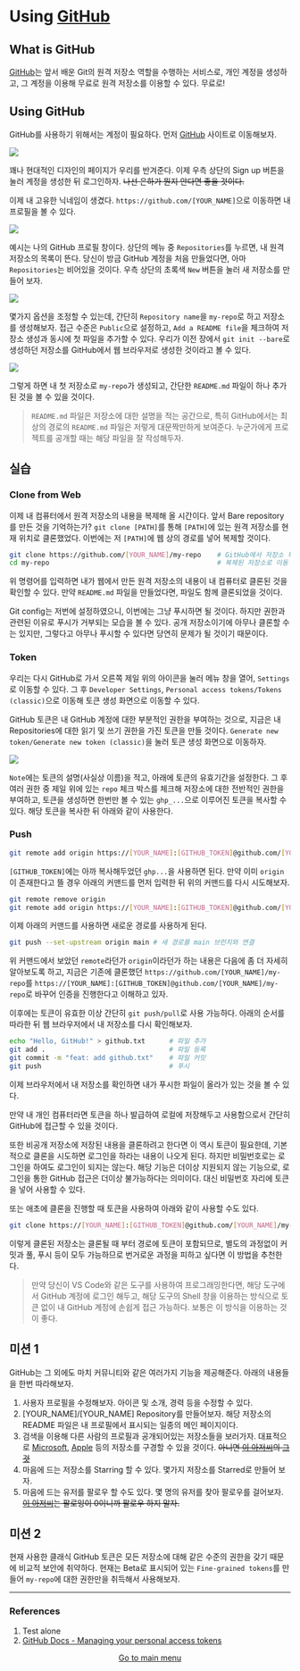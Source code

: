 # Using [GitHub](https://github.com)

## What is GitHub

[GitHub](https://github.com)는 앞서 배운 Git의 원격 저장소 역할을 수행하는 서비스로, 개인 계정을 생성하고, 그 계정을 이용해 무료로 원격 저장소를 이용할 수 있다. 무료로!

## Using GitHub

GitHub를 사용하기 위해서는 계정이 필요하다. 먼저 [GitHub](https://github.com) 사이트로 이동해보자.

![](./res/image01.png)

꽤나 현대적인 디자인의 페이지가 우리를 반겨준다. 이제 우측 상단의 Sign up 버튼을 눌러 계정을 생성한 뒤 로그인하자. ~~나선 은하가 뭔지 안다면 좋을 것이다.~~

이제 내 고유한 닉네임이 생겼다. `https://github.com/[YOUR_NAME]`으로 이동하면 내 프로필을 볼 수 있다.

![](./res/image02.png)

예시는 나의 GitHub 프로필 창이다. 상단의 메뉴 중 `Repositories`를 누르면, 내 원격 저장소의 목록이 뜬다. 당신이 방금 GitHub 계정을 처음 만들었다면, 아마 `Repositories`는 비어있을 것이다. 우측 상단의 초록색 `New` 버튼을 눌러 새 저장소를 만들어 보자.

![](./res/image03.png)

몇가지 옵션을 조정할 수 있는데, 간단히 `Repository name`을 `my-repo`로 하고 저장소를 생성해보자. 접근 수준은 `Public`으로 설정하고, `Add a README file`을 체크하여 저장소 생성과 동시에 첫 파일을 추가할 수 있다. 우리가 이전 장에서 `git init --bare`로 생성하던 저장소를 GitHub에서 웹 브라우저로 생성한 것이라고 볼 수 있다.

![](./res/image04.png)

그렇게 하면 내 첫 저장소로 `my-repo`가 생성되고, 간단한 `README.md` 파일이 하나 추가된 것을 볼 수 있을 것이다.

> `README.md` 파일은 저장소에 대한 설명을 적는 공간으로, 특히 GitHub에서는 최상의 경로의 `README.md` 파일은 저렇게 대문짝만하게 보여준다. 누군가에게 프로젝트를 공개할 때는 해당 파일을 잘 작성해두자.
>

## 실습

### Clone from Web

이제 내 컴퓨터에서 원격 저장소의 내용을 복제해 올 시간이다. 앞서 Bare repository를 만든 것을 기억하는가? `git clone [PATH]`를 통해 `[PATH]`에 있는 원격 저장소를 현재 위치로 클론했었다. 이번에는 저 `[PATH]`에 웹 상의 경로를 넣어 복제할 것이다.

```sh
git clone https://github.com/[YOUR_NAME]/my-repo    # GitHub에서 저장소 복제
cd my-repo                                          # 복제된 저장소로 이동
```

위 명령어를 입력하면 내가 웹에서 만든 원격 저장소의 내용이 내 컴퓨터로 클론된 것을 확인할 수 있다. 만약 `README.md` 파일을 만들었다면, 파일도 함께 클론되었을 것이다.

Git config는 저번에 설정하였으니, 이번에는 그냥 푸시하면 될 것이다. 하지만 권한과 관련된 이유로 푸시가 거부되는 모습을 볼 수 있다. 공개 저장소이기에 아무나 클론할 수는 있지만, 그렇다고 아무나 푸시할 수 있다면 당연히 문제가 될 것이기 때문이다.

### Token

우리는 다시 GitHub로 가서 오른쪽 제일 위의 아이콘을 눌러 메뉴 창을 열어, `Settings`로 이동할 수 있다. 그 후  `Developer Settings`, `Personal access tokens/Tokens (classic)`으로 이동해  토큰 생성 화면으로 이동할 수 있다.

GitHub 토큰은 내 GitHub 계정에 대한 부분적인 권한을 부여하는 것으로, 지금은 내 Repositories에 대한 읽기 및 쓰기 권한을 가진 토큰을 만들 것이다. `Generate new token/Generate new token (classic)`을 눌러 토큰 생성 화면으로 이동하자.

![](./res/image05.png)

`Note`에는 토큰의 설명(사실상 이름)을 적고, 아래에 토큰의 유효기간을 설정한다. 그 후 여러 권한 중 제일 위에 있는 `repo` 체크 박스를 체크해 저장소에 대한 전반적인 권한을 부여하고, 토큰을 생성하면 한번만 볼 수 있는 `ghp_...`으로 이루어진 토큰을 복사할 수 있다. 해당 토큰을 복사한 뒤 아래와 같이 사용한다.

### Push

```sh
git remote add origin https://[YOUR_NAME]:[GITHUB_TOKEN]@github.com/[YOUR_NAME]/my-repo # Git이 인식하는 경로를 토큰을 포함하게 변경
```

`[GITHUB_TOKEN]`에는 아까 복사해두었던 `ghp...`을 사용하면 된다. 만약 이미 `origin`이 존재한다고 뜰 경우 아래의 커맨드를 먼저 입력한 뒤 위의 커맨드를 다시 시도해보자.

```sh
git remote remove origin                                                                # 기존에 쓰이던 경로를 삭제
git remote add origin https://[YOUR_NAME]:[GITHUB_TOKEN]@github.com/[YOUR_NAME]/my-repo # Git이 인식하는 경로를 토큰을 포함하게 변경(재시도)
```

이제 아래의 커맨드를 사용하면 새로운 경로를 사용하게 된다.

```sh
git push --set-upstream origin main # 새 경로를 main 브런치와 연결
```

위 커맨드에서 보았던 `remote`라던가 `origin`이라던가 하는 내용은 다음에 좀 더 자세히 알아보도록 하고, 지금은 기존에 클론했던 `https://github.com/[YOUR_NAME]/my-repo`를 `https://[YOUR_NAME]:[GITHUB_TOKEN]@github.com/[YOUR_NAME]/my-repo`로 바꾸어 인증을 진행한다고 이해하고 있자.

이후에는 토큰이 유효한 이상 간단히 `git push/pull`로 사용 가능하다. 아래의 순서를 따라한 뒤 웹 브라우저에서 내 저장소를 다시 확인해보자.

```sh
echo "Hello, GitHub!" > github.txt      # 파일 추가
git add .                               # 파일 등록
git commit -m "feat: add github.txt"    # 파일 커밋
git push                                # 푸시
```

이제 브라우저에서 내 저장소를 확인하면 내가 푸시한 파일이 올라가 있는 것을 볼 수 있다.

만약 내 개인 컴퓨터라면 토큰을 하나 발급하여 로컬에 저장해두고 사용함으로서 간단히 GitHub에 접근할 수 있을 것이다.

또한 비공개 저장소에 저장된 내용을 클론하려고 한다면 이 역시 토큰이 필요한데, 기본적으로 클론을 시도하면 로그인을 하라는 내용이 나오게 된다. 하지만 비밀번호로는 로그인을 하여도 로그인이 되지는 않는다. 해당 기능은 더이상 지원되지 않는 기능으로, 로그인을 통한 GitHub 접근은 더이상 불가능하다는 의미이다. 대신 비밀번호 자리에 토큰을 넣어 사용할 수 있다.

또는 애초에 클론을 진행할 때 토큰을 사용하여 아래와 같이 사용할 수도 있다.

```sh
git clone https://[YOUR_NAME]:[GITHUB_TOKEN]@github.com/[YOUR_NAME]/my-repo # 처음부터 경로에 토큰을 포함해서 클론
```

이렇게 클론된 저장소는 클론될 때 부터 경로에 토큰이 포함되므로, 별도의 과정없이 커밋과 풀, 푸시 등이 모두 가능하므로 번거로운 과정을 피하고 싶다면 이 방법을 추천한다.

> 만약 당신이 VS Code와 같은 도구를 사용하여 프로그래밍한다면, 해당 도구에서 GitHub 계정에 로그인 해두고, 해당 도구의 Shell 창을 이용하는 방식으로 토큰 없이 내 GitHub 계정에 손쉽게 접근 가능하다. 보통은 이 방식을 이용하는 것이 좋다.
>

## 미션 1

GitHub는 그 외에도 마치 커뮤니티와 같은 여러가지 기능을 제공해준다. 아래의 내용들을 한번 따라해보자.

1. 사용자 프로필을 수정해보자. 아이콘 및 소개, 경력 등을 수정할 수 있다.
2. [YOUR_NAME]/[YOUR_NAME] Repository를 만들어보자. 해당 저장소의 README 파일은 내 프로필에서 표시되는 일종의 메인 페이지이다.
3. 검색을 이용해 다른 사람의 프로필과 공개되어있는 저장소들을 보러가자. 대표적으로 [Microsoft](https://github.com/microsoft), [Apple](https://github.com/apple) 등의 저장소를 구경할 수 있을 것이다. ~~아니면 [이 아저씨](https://github.com/torvalds)의 [그것](https://github.com/torvalds/linux)~~
4. 마음에 드는 저장소를 Starring 할 수 있다. 몇가지 저장소를 Starred로 만들어 보자.
5. 마음에 드는 유저를 팔로우 할 수도 있다. 몇 명의 유저를 찾아 팔로우를 걸어보자. ~~[이 아저씨](https://github.com/torvalds)는 팔로잉이 0이니까 팔로우 하지 말자.~~

## 미션 2

현재 사용한 클래식 GitHub 토큰은 모든 저장소에 대해 같은 수준의 권한을 갖기 때문에 비교적 보안에 취약하다. 현재는 Beta로 표시되어 있는 `Fine-grained tokens`를 만들어 `my-repo`에 대한 권한만을 취득해서 사용해보자.

---

### References
1. Test alone
2. [GitHub Docs - Managing your personal access tokens](https://docs.github.com/en/authentication/keeping-your-account-and-data-secure/managing-your-personal-access-tokens)

<p align=center><a href="../README.md">Go to main menu</a></p>
